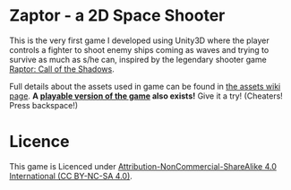 Zaptor - a 2D Space Shooter
==============

This is the very first game I developed using Unity3D where the player controls a fighter to shoot enemy ships coming as waves and trying to survive as much as s/he can, inspired by the legendary shooter game [Raptor: Call of the Shadows](http://en.wikipedia.org/wiki/Raptor:_Call_of_the_Shadows). 

 
Full details about the assets used in game can be found in [the assets wiki page](https://github.com/vilbeyli/2D-Shoot-Em-Up/wiki/Assets-Used-in-Game). **A [playable version of the game](http://www.burakozdemir.co.uk/volkan/) also exists!** Give it a try! (Cheaters! Press backspace!)

Licence
==========

This game is Licenced under [Attribution-NonCommercial-ShareAlike 4.0 International (CC BY-NC-SA 4.0)](http://creativecommons.org/licenses/by-nc-sa/4.0/).
